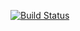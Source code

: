 [![Build Status](https://travis-ci.org/GavrilovN/shared_ptr.svg?branch=tg%409)](https://travis-ci.org/GavrilovN/shared_ptr)
